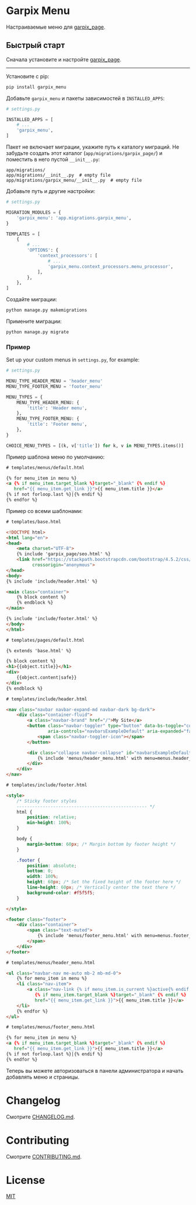 # Garpix Menu

Настраиваемые меню для [garpix_page](https://pypi.org/project/garpix-page/).

## Быстрый старт

Сначала установите и настройте [garpix_page](https://pypi.org/project/garpix-page/).

---

Установите с pip:

```bash
pip install garpix_menu
```

Добавьте `garpix_menu` и пакеты зависимостей в `INSTALLED_APPS`:

```python
# settings.py

INSTALLED_APPS = [
    # ...
    'garpix_menu',
]

```

Пакет не включает миграции, укажите путь к каталогу миграций. Не забудьте создать этот каталог (`app/migrations/garpix_page/`) и поместить в него пустой `__init__.py`:

```
app/migrations/
app/migrations/__init__.py  # empty file
app/migrations/garpix_menu/__init__.py  # empty file
```

Добавьте путь и другие настройки:

```python
# settings.py

MIGRATION_MODULES = {
    'garpix_menu': 'app.migrations.garpix_menu',
}

TEMPLATES = [
    {
        # ...
        'OPTIONS': {
            'context_processors': [
                # ...
                'garpix_menu.context_processors.menu_processor',
            ],
        },
    },
]
```

Создайте миграции:

```bash
python manage.py makemigrations
```

Примените миграции:

```bash
python manage.py migrate
```

### Пример

Set up your custom menus in `settings.py`, for example:

```python
# settings.py

MENU_TYPE_HEADER_MENU = 'header_menu'
MENU_TYPE_FOOTER_MENU = 'footer_menu'

MENU_TYPES = {
    MENU_TYPE_HEADER_MENU: {
        'title': 'Header menu',
    },
    MENU_TYPE_FOOTER_MENU: {
        'title': 'Footer menu',
    },
}

CHOICE_MENU_TYPES = [(k, v['title']) for k, v in MENU_TYPES.items()]
```

Пример шаблона меню по умолчанию:

```html
# templates/menus/default.html

{% for menu_item in menu %}
<a {% if menu_item.target_blank %}target="_blank" {% endif %}
   href="{{ menu_item.get_link }}">{{ menu_item.title }}</a>
{% if not forloop.last %}|{% endif %}
{% endfor %}
```

Пример со всеми шаблонами:

```html
# templates/base.html

<!DOCTYPE html>
<html lang="en">
<head>
    <meta charset="UTF-8">
    {% include 'garpix_page/seo.html' %}
    <link href="https://stackpath.bootstrapcdn.com/bootstrap/4.5.2/css/bootstrap.min.css" rel="stylesheet"
          crossorigin="anonymous">
</head>
<body>
{% include 'include/header.html' %}

<main class="container">
    {% block content %}
    {% endblock %}
</main>

{% include 'include/footer.html' %}
</body>
</html>

# templates/pages/default.html

{% extends 'base.html' %}

{% block content %}
<h1>{{object.title}}</h1>
<div>
    {{object.content|safe}}
</div>
{% endblock %}

# templates/include/header.html

<nav class="navbar navbar-expand-md navbar-dark bg-dark">
    <div class="container-fluid">
        <a class="navbar-brand" href="/">My Site</a>
        <button class="navbar-toggler" type="button" data-bs-toggle="collapse" data-bs-target="#navbarsExampleDefault"
                aria-controls="navbarsExampleDefault" aria-expanded="false" aria-label="Toggle navigation">
            <span class="navbar-toggler-icon"></span>
        </button>

        <div class="collapse navbar-collapse" id="navbarsExampleDefault">
            {% include 'menus/header_menu.html' with menu=menus.header_menu %}
        </div>
    </div>
</nav>

# templates/include/footer.html

<style>
    /* Sticky footer styles
    -------------------------------------------------- */
    html {
        position: relative;
        min-height: 100%;
    }

    body {
        margin-bottom: 60px; /* Margin bottom by footer height */
    }

    .footer {
        position: absolute;
        bottom: 0;
        width: 100%;
        height: 60px; /* Set the fixed height of the footer here */
        line-height: 60px; /* Vertically center the text there */
        background-color: #f5f5f5;
    }

</style>

<footer class="footer">
    <div class="container">
        <span class="text-muted">
            {% include 'menus/footer_menu.html' with menu=menus.footer_menu %}
        </span>
    </div>
</footer>

# templates/menus/header_menu.html

<ul class="navbar-nav me-auto mb-2 mb-md-0">
    {% for menu_item in menu %}
    <li class="nav-item">
        <a class="nav-link {% if menu_item.is_current %}active{% endif %}" aria-current="page"
           {% if menu_item.target_blank %}target="_blank" {% endif %}
           href="{{ menu_item.get_link }}">{{ menu_item.title }}</a>
    </li>
    {% endfor %}
</ul>

# templates/menus/footer_menu.html

{% for menu_item in menu %}
<a {% if menu_item.target_blank %}target="_blank" {% endif %}
   href="{{ menu_item.get_link }}">{{ menu_item.title }}</a>
{% if not forloop.last %}|{% endif %}
{% endfor %}

```

Теперь вы можете авторизоваться в панели администратора и начать добавлять меню и страницы.

# Changelog

Смотрите [CHANGELOG.md](https://github.com/garpixcms/garpix_menu/blob/master/CHANGELOG.md).

# Contributing

Смотрите [CONTRIBUTING.md](https://github.com/garpixcms/garpix_menu/blob/master/CONTRIBUTING.md).

# License

[MIT](LICENSE)